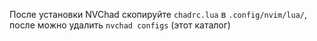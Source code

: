 После установки NVChad скопируйте `chadrc.lua` в `.config/nvim/lua/`, после можно удалить `nvchad configs` (этот каталог) 
